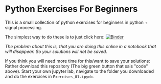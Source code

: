 # Python Exercises For Beginners
This is a small collection of python exercises for beginners in python + signal processing.

The simplest way to do these is to just click here:  [![Binder](https://mybinder.org/badge_logo.svg)](https://mybinder.org/v2/gh/hrtlacek/Elak_Exercises/HEAD?labpath=Exercises_01.ipynb)

*The problem about this is, that you are doing this online in a notebook that will disappear. So your solutions will not be saved.*

If you think you will need more time for this/want to save your solutions: Rather download this repository (The big green button that sais "code" above).
Start your own jupyter lab, navigate to the folder you downloaded and do the exercises in `Exercises_01.ipynb`.

